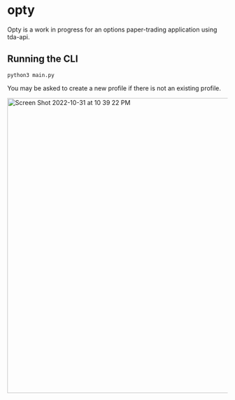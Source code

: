 # opty
Opty is a work in progress for an options paper-trading application using tda-api.

## Running the CLI
```
python3 main.py
```

You may be asked to create a new profile if there is not an existing profile.

<img width="674" alt="Screen Shot 2022-10-31 at 10 39 22 PM" src="https://user-images.githubusercontent.com/90282643/199166831-991ffa59-0676-4ab1-9eac-53ff803b8f1d.png">
